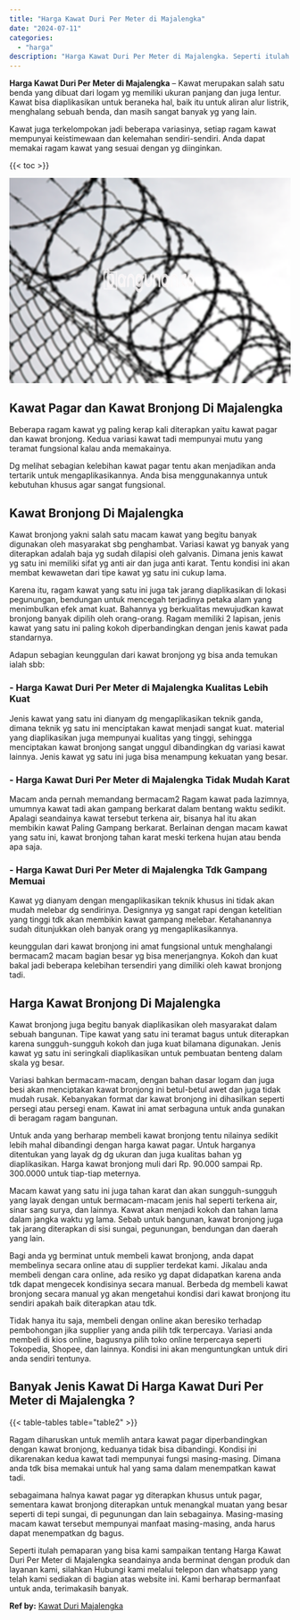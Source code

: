 ```yaml
---
title: "Harga Kawat Duri Per Meter di Majalengka"
date: "2024-07-11"
categories: 
  - "harga"
description: "Harga Kawat Duri Per Meter di Majalengka. Seperti itulah pemaparan yang bisa kami sampaikan tentang Harga Kawat Duri Per Meter di Majalengka seandainya anda..."
---
```


**Harga Kawat Duri Per Meter di Majalengka** – Kawat merupakan salah satu benda yang dibuat dari logam yg memiliki ukuran panjang dan juga lentur. Kawat bisa diaplikasikan untuk beraneka hal, baik itu untuk aliran alur listrik, menghalang sebuah benda, dan masih sangat banyak yg yang lain.

Kawat juga terkelompokan jadi beberapa variasinya, setiap ragam kawat mempunyai keistimewaan dan kelemahan sendiri-sendiri. Anda dapat memakai ragam kawat yang sesuai dengan yg diinginkan.

{{< toc >}}

![Harga Kawat Duri Per Meter di Majalengka](/images/jual-kawat-murah39.png)

## Kawat Pagar dan Kawat Bronjong Di Majalengka

Beberapa ragam kawat yg paling kerap kali diterapkan yaitu kawat pagar dan kawat bronjong. Kedua variasi kawat tadi mempunyai mutu yang teramat fungsional kalau anda memakainya.

Dg melihat sebagian kelebihan kawat pagar tentu akan menjadikan anda tertarik untuk mengaplikasikannya. Anda bisa menggunakannya untuk kebutuhan khusus agar sangat fungsional.

## Kawat Bronjong Di Majalengka

Kawat bronjong yakni salah satu macam kawat yang begitu banyak digunakan oleh masyarakat sbg penghambat. Variasi kawat yg banyak yang diterapkan adalah baja yg sudah dilapisi oleh galvanis. Dimana jenis kawat yg satu ini memiliki sifat yg anti air dan juga anti karat. Tentu kondisi ini akan membat kewawetan dari tipe kawat yg satu ini cukup lama.

Karena itu, ragam kawat yang satu ini juga tak jarang diaplikasikan di lokasi pegunungan, bendungan untuk mencegah terjadinya petaka alam yang menimbulkan efek amat kuat. Bahannya yg berkualitas mewujudkan kawat bronjong banyak dipilih oleh orang-orang. Ragam memiliki 2 lapisan, jenis kawat yang satu ini paling kokoh diperbandingkan dengan jenis kawat pada standarnya.

Adapun sebagian keunggulan dari kawat bronjong yg bisa anda temukan ialah sbb:

### \- Harga Kawat Duri Per Meter di Majalengka Kualitas Lebih Kuat

Jenis kawat yang satu ini dianyam dg mengaplikasikan teknik ganda, dimana teknik yg satu ini menciptakan kawat menjadi sangat kuat. material yang diaplikasikan juga mempunyai kualitas yang tinggi, sehingga menciptakan kawat bronjong sangat unggul dibandingkan dg variasi kawat lainnya. Jenis kawat yg satu ini juga bisa menampung kekuatan yang besar.

### \- Harga Kawat Duri Per Meter di Majalengka Tidak Mudah Karat

Macam anda pernah memandang bermacam2 Ragam kawat pada lazimnya, umumnya kawat tadi akan gampang berkarat dalam bentang waktu sedikit. Apalagi seandainya kawat tersebut terkena air, bisanya hal itu akan membikin kawat Paling Gampang berkarat. Berlainan dengan macam kawat yang satu ini, kawat bronjong tahan karat meski terkena hujan atau benda apa saja.

### \- Harga Kawat Duri Per Meter di Majalengka Tdk Gampang Memuai

Kawat yg dianyam dengan mengaplikasikan teknik khusus ini tidak akan mudah melebar dg sendirinya. Designnya yg sangat rapi dengan ketelitian yang tinggi tdk akan membikin kawat gampang melebar. Ketahanannya sudah ditunjukkan oleh banyak orang yg mengaplikasikannya.

keunggulan dari kawat bronjong ini amat fungsional untuk menghalangi bermacam2 macam bagian besar yg bisa menerjangnya. Kokoh dan kuat bakal jadi beberapa kelebihan tersendiri yang dimiliki oleh kawat bronjong tadi.

## Harga Kawat Bronjong Di Majalengka

Kawat bronjong juga begitu banyak diaplikasikan oleh masyarakat dalam sebuah bangunan. Tipe kawat yang satu ini teramat bagus untuk diterapkan karena sungguh-sungguh kokoh dan juga kuat bilamana digunakan. Jenis kawat yg satu ini seringkali diaplikasikan untuk pembuatan benteng dalam skala yg besar.

Variasi bahkan bermacam-macam, dengan bahan dasar logam dan juga besi akan menciptakan kawat bronjong ini betul-betul awet dan juga tidak mudah rusak. Kebanyakan format dar kawat bronjong ini dihasilkan seperti persegi atau persegi enam. Kawat ini amat serbaguna untuk anda gunakan di beragam ragam bangunan.

Untuk anda yang berharap membeli kawat bronjong tentu nilainya sedikit lebih mahal dibandingi dengan harga kawat pagar. Untuk harganya ditentukan yang layak dg dg ukuran dan juga kualitas bahan yg diaplikasikan. Harga kawat bronjong muli dari Rp. 90.000 sampai Rp. 300.0000 untuk tiap-tiap meternya.

Macam kawat yang satu ini juga tahan karat dan akan sungguh-sungguh yang layak dengan untuk bermacam-macam jenis hal seperti terkena air, sinar sang surya, dan lainnya. Kawat akan menjadi kokoh dan tahan lama dalam jangka waktu yg lama. Sebab untuk bangunan, kawat bronjong juga tak jarang diterapkan di sisi sungai, pegunungan, bendungan dan daerah yang lain.

Bagi anda yg berminat untuk membeli kawat bronjong, anda dapat membelinya secara online atau di supplier terdekat kami. Jikalau anda membeli dengan cara online, ada resiko yg dapat didapatkan karena anda tdk dapat mengecek kondisinya secara manual. Berbeda dg membeli kawat bronjong secara manual yg akan mengetahui kondisi dari kawat bronjong itu sendiri apakah baik diterapkan atau tdk.

Tidak hanya itu saja, membeli dengan online akan beresiko terhadap pembohongan jika supplier yang anda pilih tdk terpercaya. Variasi anda membeli di kios online, bagusnya pilih toko online terpercaya seperti Tokopedia, Shopee, dan lainnya. Kondisi ini akan menguntungkan untuk diri anda sendiri tentunya.

## Banyak Jenis Kawat Di Harga Kawat Duri Per Meter di Majalengka ?

{{< table-tables table="table2" >}}

Ragam diharuskan untuk memlih antara kawat pagar diperbandingkan dengan kawat bronjong, keduanya tidak bisa dibandingi. Kondisi ini dikarenakan kedua kawat tadi mempunyai fungsi masing-masing. Dimana anda tdk bisa memakai untuk hal yang sama dalam menempatkan kawat tadi.

sebagaimana halnya kawat pagar yg diterapkan khusus untuk pagar, sementara kawat bronjong diterapkan untuk menangkal muatan yang besar seperti di tepi sungai, di pegunungan dan lain sebagainya. Masing-masing macam kawat tersebut mempunyai manfaat masing-masing, anda harus dapat menempatkan dg bagus.

Seperti itulah pemaparan yang bisa kami sampaikan tentang Harga Kawat Duri Per Meter di Majalengka seandainya anda berminat dengan produk dan layanan kami, silahkan Hubungi kami melalui telepon dan whatsapp yang telah kami sediakan di bagian atas website ini. Kami berharap bermanfaat untuk anda, terimakasih banyak.

**Ref by:** [Kawat Duri Majalengka](https://id.wikipedia.org/wiki/Kawat)
